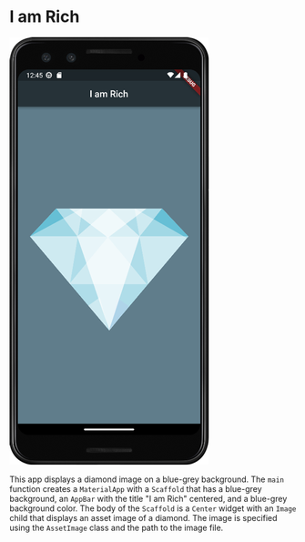 # I am Rich

![I am Rich](https://github.com/julianasalafia/FlutterSession/blob/main/1_Screenshots/i_am_rich.png)

This app displays a diamond image on a blue-grey background. The `main` function creates a `MaterialApp` with a `Scaffold` that has a blue-grey background, an `AppBar` with the title "I am Rich" centered, and a blue-grey background color. The body of the `Scaffold` is a `Center` widget with an `Image` child that displays an asset image of a diamond. The image is specified using the `AssetImage` class and the path to the image file.
